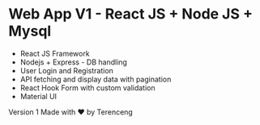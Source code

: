 # Web App V1 - React JS + Node JS + Mysql

- React JS Framework
- Nodejs + Express - DB handling
- User Login and Registration
- API fetching and display data with pagination
- React Hook Form with custom validation
- Material UI

Version 1
Made with ❤️ by Terenceng
